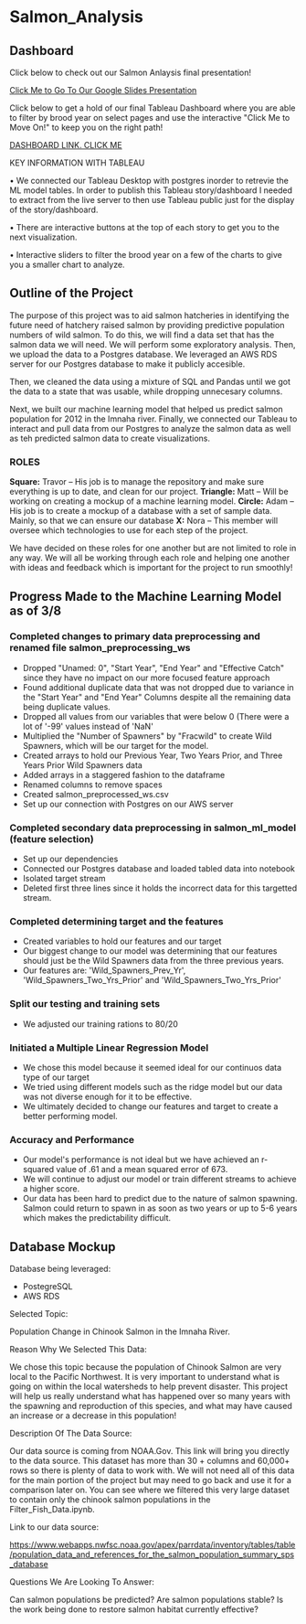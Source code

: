 # Salmon_Analysis

## Dashboard

Click below to check out our Salmon Anlaysis final presentation!

[Click Me to Go To Our Google Slides Presentation](https://docs.google.com/presentation/d/1_tHgs23qMZGwq0RtyLZu3yQ7rGeU5Wllu7NAGIvpXs4/edit#slide=id.g118c62022ce_0_177)

Click below to get a hold of our final Tableau Dashboard where you are able to filter by brood year on select pages and use the interactive "Click Me to Move On!" to keep you on the right path!

[DASHBOARD LINK. CLICK ME](https://public.tableau.com/views/Salmon_Analysis_Dashboard/Story9?:language=en-US&publish=yes&:display_count=n&:origin=viz_share_link)

KEY INFORMATION WITH TABLEAU

• We connected our Tableau Desktop with postgres inorder to retrevie the ML model tables. In order to publish this Tableau story/dashboard I needed to extract from the live server to then use Tableau public just for the display of the story/dashboard.

• There are interactive buttons at the top of each story to get you to the next visualization.

• Interactive sliders to filter the brood year on a few of the charts to give you a smaller chart to analyze.

## Outline of the Project

The purpose of this project was to aid salmon hatcheries in identifying the future need of hatchery raised salmon by providing predictive population numbers of wild salmon. To do this, we will find a data set that has the salmon data we will need. We will perform some exploratory analysis. Then, we upload the data to a Postgres database. We leveraged an AWS RDS server for our Postgres database to make it publicly accesible.

Then, we cleaned the data using a mixture of SQL and Pandas until we got the data to a state that was usable, while dropping unnecesary columns.

Next, we built our machine learning model that helped us predict salmon population for 2012 in the Imnaha river. Finally, we connected our Tableau to interact and pull data from our Postgres to analyze the salmon data as well as teh predicted salmon data to create visualizations.

### ROLES
**Square:** Travor – His job is to manage the repository and make sure everything is up to date, and clean for our project.
**Triangle:** Matt – Will be working on creating a mockup of a machine learning model.
**Circle:** Adam – His job is to create a mockup of a database with a set of sample data. Mainly, so that we can ensure our database
**X:** Nora – This member will oversee which technologies to use for each step of the project.

We have decided on these roles for one another but are not limited to role in any way. We will all be working through each role and helping one another with ideas and feedback which is important for the project to run smoothly!

## Progress Made to the Machine Learning Model as of 3/8
### Completed changes to primary data preprocessing and renamed file salmon_preprocessing_ws
   - Dropped "Unamed: 0", "Start Year", "End Year" and "Effective Catch" since they have no impact on our more focused feature approach
   - Found additional duplicate data that was not dropped due to variance in the "Start Year" and "End Year" Columns despite all the remaining data being duplicate values. 
   - Dropped all values from our variables that were below 0 (There were a lot of '-99' values instead of 'NaN'
   - Multiplied the "Number of Spawners" by "Fracwild" to create Wild Spawners, which will be our target for the model. 
   - Created arrays to hold our Previous Year, Two Years Prior, and Three Years Prior Wild Spawners data
   - Added arrays in a staggered fashion to the dataframe 
   - Renamed columns to remove spaces
   - Created salmon_preprocessed_ws.csv
   - Set up our connection with Postgres on our AWS server
### Completed secondary data preprocessing in salmon_ml_model (feature selection)
   - Set up our dependencies
   - Connected our Postgres database and loaded tabled data into notebook
   - Isolated target stream
   - Deleted first three lines since it holds the incorrect data for this targetted stream.
### Completed determining target and the features   
   - Created variables to hold our features and our target 
   - Our biggest change to our model was determining that our features should just be the Wild Spawners data from the three previous years.  
   - Our features are: 'Wild_Spawners_Prev_Yr', 'Wild_Spawners_Two_Yrs_Prior' and 'Wild_Spawners_Two_Yrs_Prior'
### Split our testing and training sets
   - We adjusted our training rations to 80/20
### Initiated a Multiple Linear Regression Model
   - We chose this model because it seemed ideal for our continuos data type of our target
   - We tried using different models such as the ridge model but our data was not diverse enough for it to be effective.
   - We ultimately decided to change our features and target to create a better performing model.
### Accuracy and Performance
   - Our model's performance is not ideal but we have achieved an r-squared value of .61 and a mean squared error of 673.
   - We will continue to adjust our model or train different streams to achieve a higher score.
   - Our data has been hard to predict due to the nature of salmon spawning. Salmon could return to spawn in as soon as two years or up to 5-6 years which makes the predictability difficult.     	

## Database Mockup
Database being leveraged:

- PostegreSQL
- AWS RDS

Selected Topic: 

Population Change in Chinook Salmon in the Imnaha River.

Reason Why We Selected This Data:

We chose this topic because the population of Chinook Salmon are very local to the Pacific Northwest. It is very important to understand what is going on within the local watersheds to help prevent disaster. This project will help us really understand what has happened over so many years with the spawning and reproduction of this species, and what may have caused an increase or a decrease in this population!


Description Of The Data Source: 

Our data source is coming from NOAA.Gov. This link will bring you directly to the data source. This dataset has more than 30 + columns and 60,000+ rows so there is plenty of data to work with. We will not need all of this data for the main portion of the project but may need to go back and use it for a comparison later on. You can see where we filtered this very large dataset to contain only the chinook salmon populations in the Filter_Fish_Data.ipynb. 

Link to our data source:

https://www.webapps.nwfsc.noaa.gov/apex/parrdata/inventory/tables/table/population_data_and_references_for_the_salmon_population_summary_sps_database 

Questions We Are Looking To Answer: 

Can salmon populations be predicted? Are salmon populations stable? Is the work being done to restore salmon habitat currently effective?
